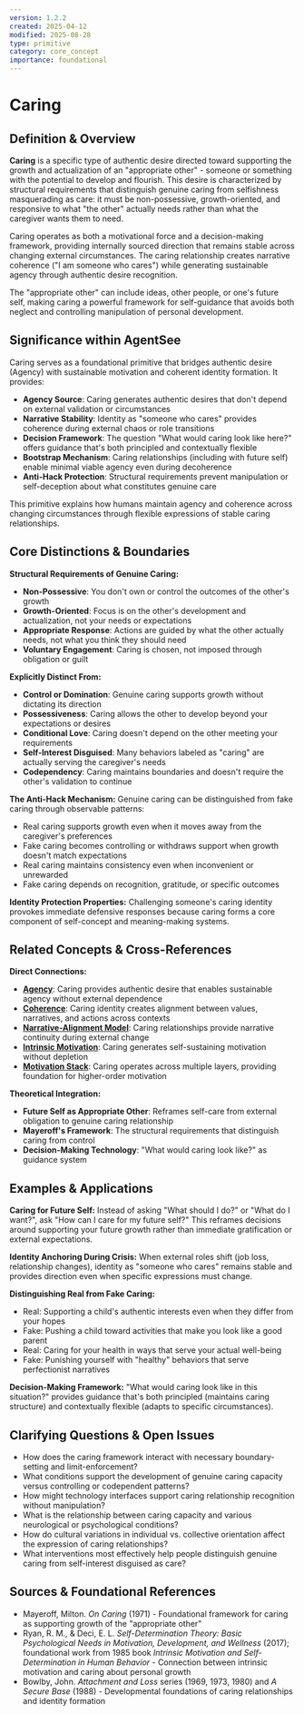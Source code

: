 ```yaml
---
version: 1.2.2
created: 2025-04-12
modified: 2025-08-28
type: primitive
category: core_concept
importance: foundational
---
```


# Caring

## Definition & Overview

**Caring** is a specific type of authentic desire directed toward supporting the growth and actualization of an "appropriate other" - someone or something with the potential to develop and flourish. This desire is characterized by structural requirements that distinguish genuine caring from selfishness masquerading as care: it must be non-possessive, growth-oriented, and responsive to what "the other" actually needs rather than what the caregiver wants them to need.

Caring operates as both a motivational force and a decision-making framework, providing internally sourced direction that remains stable across changing external circumstances. The caring relationship creates narrative coherence ("I am someone who cares") while generating sustainable agency through authentic desire recognition.

The "appropriate other" can include ideas, other people, or one's future self, making caring a powerful framework for self-guidance that avoids both neglect and controlling manipulation of personal development.

## Significance within AgentSee

Caring serves as a foundational primitive that bridges authentic desire (Agency) with sustainable motivation and coherent identity formation. It provides:

- **Agency Source**: Caring generates authentic desires that don't depend on external validation or circumstances
- **Narrative Stability**: Identity as "someone who cares" provides coherence during external chaos or role transitions
- **Decision Framework**: The question "What would caring look like here?" offers guidance that's both principled and contextually flexible
- **Bootstrap Mechanism**: Caring relationships (including with future self) enable minimal viable agency even during decoherence
- **Anti-Hack Protection**: Structural requirements prevent manipulation or self-deception about what constitutes genuine care

This primitive explains how humans maintain agency and coherence across changing circumstances through flexible expressions of stable caring relationships.

## Core Distinctions & Boundaries

**Structural Requirements of Genuine Caring:**
- **Non-Possessive**: You don't own or control the outcomes of the other's growth
- **Growth-Oriented**: Focus is on the other's development and actualization, not your needs or expectations
- **Appropriate Response**: Actions are guided by what the other actually needs, not what you think they should need
- **Voluntary Engagement**: Caring is chosen, not imposed through obligation or guilt

**Explicitly Distinct From:**
- **Control or Domination**: Genuine caring supports growth without dictating its direction
- **Possessiveness**: Caring allows the other to develop beyond your expectations or desires
- **Conditional Love**: Caring doesn't depend on the other meeting your requirements
- **Self-Interest Disguised**: Many behaviors labeled as "caring" are actually serving the caregiver's needs
- **Codependency**: Caring maintains boundaries and doesn't require the other's validation to continue

**The Anti-Hack Mechanism:**
Genuine caring can be distinguished from fake caring through observable patterns:
- Real caring supports growth even when it moves away from the caregiver's preferences
- Fake caring becomes controlling or withdraws support when growth doesn't match expectations
- Real caring maintains consistency even when inconvenient or unrewarded
- Fake caring depends on recognition, gratitude, or specific outcomes

**Identity Protection Properties:**
Challenging someone's caring identity provokes immediate defensive responses because caring forms a core component of self-concept and meaning-making systems.

## Related Concepts & Cross-References

**Direct Connections:**
- **[Agency](./Definition-Agency.md)**: Caring provides authentic desire that enables sustainable agency without external dependence
- **[Coherence](./Definition-Coherence.md)**: Caring identity creates alignment between values, narratives, and actions across contexts
- **[Narrative-Alignment Model](./Narrative-Alignment-Model.md)**: Caring relationships provide narrative continuity during external change
- **[Intrinsic Motivation](./Definition-Intrinsic-Motivation.md)**: Caring generates self-sustaining motivation without depletion
- **[Motivation Stack](./Motivation-Stack.md)**: Caring operates across multiple layers, providing foundation for higher-order motivation

**Theoretical Integration:**
- **Future Self as Appropriate Other**: Reframes self-care from external obligation to genuine caring relationship
- **Mayeroff's Framework**: The structural requirements that distinguish caring from control
- **Decision-Making Technology**: "What would caring look like?" as guidance system

## Examples & Applications

**Caring for Future Self:**
Instead of asking "What should I do?" or "What do I want?", ask "How can I care for my future self?" This reframes decisions around supporting your future growth rather than immediate gratification or external expectations.

**Identity Anchoring During Crisis:**
When external roles shift (job loss, relationship changes), identity as "someone who cares" remains stable and provides direction even when specific expressions must change.

**Distinguishing Real from Fake Caring:**
- Real: Supporting a child's authentic interests even when they differ from your hopes
- Fake: Pushing a child toward activities that make you look like a good parent
- Real: Caring for your health in ways that serve your actual well-being
- Fake: Punishing yourself with "healthy" behaviors that serve perfectionist narratives

**Decision-Making Framework:**
"What would caring look like in this situation?" provides guidance that's both principled (maintains caring structure) and contextually flexible (adapts to specific circumstances).

## Clarifying Questions & Open Issues

- How does the caring framework interact with necessary boundary-setting and limit-enforcement?
- What conditions support the development of genuine caring capacity versus controlling or codependent patterns?
- How might technology interfaces support caring relationship recognition without manipulation?
- What is the relationship between caring capacity and various neurological or psychological conditions?
- How do cultural variations in individual vs. collective orientation affect the expression of caring relationships?
- What interventions most effectively help people distinguish genuine caring from self-interest disguised as care?

## Sources & Foundational References

- Mayeroff, Milton. *On Caring* (1971) - Foundational framework for caring as supporting growth of the "appropriate other"
- Ryan, R. M., & Deci, E. L. *Self-Determination Theory: Basic Psychological Needs in Motivation, Development, and Wellness* (2017); foundational work from 1985 book *Intrinsic Motivation and Self-Determination in Human Behavior* - Connection between intrinsic motivation and caring about personal growth
- Bowlby, John. *Attachment and Loss* series (1969, 1973, 1980) and *A Secure Base* (1988) - Developmental foundations of caring relationships and identity formation